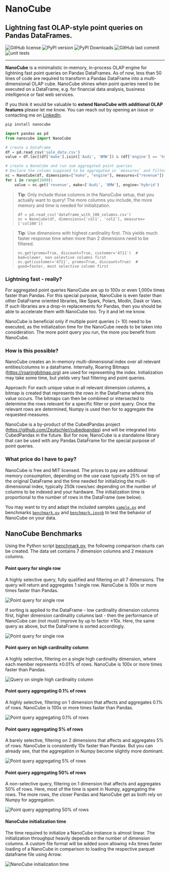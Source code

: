 # NanoCube

## Lightning fast OLAP-style point queries on Pandas DataFrames.

![GitHub license](https://img.shields.io/github/license/Zeutschler/nanocube?color=A1C547)
![PyPI version](https://img.shields.io/pypi/v/nanocube?logo=pypi&logoColor=979DA4&color=A1C547)
![PyPI Downloads](https://img.shields.io/pypi/dm/nanocube.svg?logo=pypi&logoColor=979DA4&label=PyPI%20downloads&color=A1C547)
![GitHub last commit](https://img.shields.io/github/last-commit/Zeutschler/nanocube?logo=github&logoColor=979DA4&color=A1C547)
![unit tests](https://img.shields.io/github/actions/workflow/status/zeutschler/nanocube/python-package.yml?logo=GitHub&logoColor=979DA4&label=unit%20tests&color=A1C547)

-----------------

**NanoCube** is a minimalistic in-memory, in-process OLAP engine for lightning fast point queries
on Pandas DataFrames. As of now, less than 50 lines of code are required to transform a Pandas DataFrame into a 
multi-dimensional OLAP cube. NanoCube shines when point queries need to be executed on a DataFrame,
e.g. for financial data analysis, business intelligence or fast web services.

If you think it would be valuable to **extend NanoCube with additional OLAP features** 
please let me know. You can reach out by opening an issue or contacting me 
on [LinkedIn](https://www.linkedin.com/in/thomas-zeutschler/).

``` bash
pip install nanocube
```

```python
import pandas as pd
from nanocube import NanoCube

# create a DataFrame
df = pd.read_csv('sale_data.csv')
value = df.loc[(df['make'].isin(['Audi', 'BMW']) & (df['engine'] == 'hybrid')]['revenue'].sum()

# create a NanoCube and run sum aggregated point queries
# Declare the column supposed to be aggregated in `measures` and filtered in `dimensions`
nc = NanoCube(df, dimensions=["make", "engine"], measures=["revenue"])
for i in range(1000):
    value = nc.get('revenue', make=['Audi', 'BMW'], engine='hybrid')
```

> **Tip**: Only include those columns in the NanoCube setup, that you actually want to query!
> The more columns you include, the more memory and time is needed for initialization.
> ```
> df = pd.read_csv('dataframe_with_100_columns.csv')
> nc = NanoCube(df, dimensions=['col1', 'col2'], measures=['col100'])
> ``` 

> **Tip**: Use dimensions with highest cardinality first. This yields much faster response time 
> when more than 2 dimensions need to be filtered.
> ```
> nc.get(promo=True, discount=True, customer='4711')  # bad=slower, non-selevtive columns first
> nc.get(customer='4711', promo=True, discount=True)  # good=faster, most selective column first 
> ```

### Lightning fast - really?
For aggregated point queries NanoCube are up to 100x or even 1,000x times faster than Pandas. 
For this special purpose, NanoCube is even faster than other DataFrame oriented libraries, 
like Spark, Polars, Modin, Dask or Vaex. If such libraries are a drop-in replacements for Pandas,
then you should be able to accelerate them with NanoCube too. Try it and let me know.

NanoCube is beneficial only if multiple point queries (> 10) need to be executed, as the 
initialization time for the NanoCube needs to be taken into consideration.
The more point query you run, the more you benefit from NanoCube.

### How is this possible?
NanoCube creates an in-memory multi-dimensional index over all relevant entities/columns in a dataframe.
Internally, Roaring Bitmaps (https://roaringbitmap.org) are used for representing the index. 
Initialization may take some time, but yields very fast filtering and point queries.

Approach: For each unique value in all relevant dimension columns, a bitmap is created that represents the 
rows in the DataFrame where this value occurs. The bitmaps can then be combined or intersected to determine 
the rows relevant for a specific filter or point query. Once the relevant rows are determined, Numpy is used
then for to aggregate the requested measures. 

NanoCube is a by-product of the CubedPandas project (https://github.com/Zeutschler/cubedpandas) and will be integrated
into CubedPandas in the future. But for now, NanoCube is a standalone library that can be used with 
any Pandas DataFrame for the special purpose of point queries.

### What price do I have to pay?
NanoCube is free and MIT licensed. The prices to pay are additional memory consumption, depending on the
use case typically 25% on top of the original DataFrame and the time needed for initializing the 
multi-dimensional index, typically 250k rows/sec depending on the number of columns to be indexed and 
your hardware. The initialization time is proportional to the number of rows in the DataFrame (see below).

You may want to try and adapt the included samples [`sample.py`](samples/sample.py) and benchmarks 
[`benchmark.py`](benchmarks/benchmark.py) and [`benchmark.ipynb`](benchmarks/benchmark.ipynb) to test the behavior of NanoCube 
on your data.

## NanoCube Benchmarks

Using the Python script [benchmark.py](benchmarks/benchmark.py), the following comparison charts can be created.
The data set contains 7 dimension columns and 2 measure columns.

#### Point query for single row
A highly selective query, fully qualified and filtering on all 7 dimensions. The query will return and aggregates 1 single row.
NanoCube is 100x or more times faster than Pandas. 

![Point query for single row](benchmarks/charts/s.png)

If sorting is applied to the DataFrame - low cardinality dimension columns first, higher dimension cardinality 
columns last - then the performance of NanoCube can (not must) improve by up to factor ±10x. Here, the same query
as above, but the DataFrame is sorted accordingly.

![Point query for single row](benchmarks/charts/s_sorted.png)

#### Point query on high cardinality column
A highly selective, filtering on a single high cardinality dimension, where each member
represents ±0.01% of rows. NanoCube is 100x or more times faster than Pandas. 

![Query on single high cardinality column](benchmarks/charts/hk.png)


#### Point query aggregating 0.1% of rows
A highly selective, filtering on 1 dimension that affects and aggregates 0.1% of rows.
NanoCube is 100x or more times faster than Pandas. 

![Point query aggregating 0.1% of rows](benchmarks/charts/m.png)

#### Point query aggregating 5% of rows
A barely selective, filtering on 2 dimensions that affects and aggregates 5% of rows.
NanoCube is consistently 10x faster than Pandas. But you can already see, that the 
aggregation in Numpy become slightly more dominant. 

![Point query aggregating 5% of rows](benchmarks/charts/l.png)

#### Point query aggregating 50% of rows
A non-selective query, filtering on 1 dimension that affects and aggregates 50% of rows.
Here, most of the time is spent in Numpy, aggregating the rows. The more
rows, the closer Pandas and NanoCube get as both rely on Numpy for
aggregation.

![Point query aggregating 50% of rows](benchmarks/charts/xl.png)

#### NanoCube initialization time
The time required to initialize a NanoCube instance is almost linear.
The initialization throughput heavily depends on the number of dimension columns. 
A custom file format will be added soon allowing ±4x times faster loading
of a NanoCube in comparison to loading the respective parquet dataframe file
using Arrow.

![NanoCube initialization time](benchmarks/charts/init.png)



